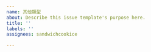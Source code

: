 ```yaml
---
name: 其他類型
about: Describe this issue template's purpose here.
title: ''
labels: ''
assignees: sandwichcookice

---
```



